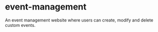# event-management
An event management website where users can create, modify and delete custom events.
